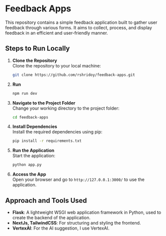 
# Feedback Apps

This repository contains a simple feedback application built to gather user feedback through various forms. It aims to collect, process, and display feedback in an efficient and user-friendly manner.

## Steps to Run Locally

1. **Clone the Repository**  
   Clone the repository to your local machine:
   ```bash
   git clone https://github.com/rshridoy/feedback-apps.git
   ```
2. **Run**
	
   ```bash
   npm run dev
   ```


3. **Navigate to the Project Folder**  
   Change your working directory to the project folder:
   ```bash
   cd feedback-apps
   ```

4. **Install Dependencies**  
   Install the required dependencies using pip:
   ```bash
   pip install -r requirements.txt
   ```

5. **Run the Application**  
   Start the application:
   ```bash
   python app.py
   ```


6. **Access the App**  
   Open your browser and go to `http://127.0.0.1:3000/` to use the application.

## Approach and Tools Used

- **Flask**: A lightweight WSGI web application framework in Python, used to create the backend of the application.
- **NextJs, TailwindCSS**: For structuring and styling the frontend.
- **VertexAI**: For the AI suggestion, I use VertexAI.



